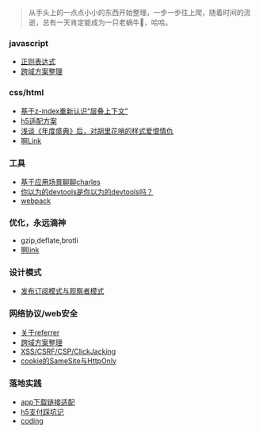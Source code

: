 > 从手头上的一点点小小的东西开始整理，一步一步往上爬，随着时间的流逝，总有一天肯定能成为一只老蜗牛🐌，哈哈。
### javascript
* [正则表达式](https://github.com/hanyitim/Blog/issues/9)
* [跨域方案整理](https://github.com/hanyitim/Blog/issues/10)
### css/html
* [基于z-index重新认识“层叠上下文”](https://github.com/hanyitim/Blog/issues/6)
* [h5适配方案](https://github.com/hanyitim/Blog/issues/4)
* [浅谈《年度盛典》后，对胡里花哨的样式爱恨情仇](https://github.com/hanyitim/Blog/issues/7)
* [啊Link](https://github.com/hanyitim/Blog/issues/13)
### 工具
* [基于应用场景聊聊charles](https://github.com/hanyitim/Blog/blob/master/content/%E5%9F%BA%E4%BA%8E%E5%BA%94%E7%94%A8%E5%9C%BA%E6%99%AF%E8%81%8A%E8%81%8Acharles.md)
* [你以为的devtools是你以为的devtools吗？](https://github.com/hanyitim/Blog/issues/2)
* [webpack](https://github.com/hanyitim/Blog/issues/19)
### 优化，永远滴神
* gzip,deflate,brotli
* [啊link](https://github.com/hanyitim/Blog/issues/13)
### 设计模式
* [发布订阅模式与观察者模式](https://github.com/hanyitim/Blog/issues/20)
### 网络协议/web安全
* [关于referrer](https://github.com/hanyitim/Blog/issues/5)
* [跨域方案整理](https://github.com/hanyitim/Blog/issues/8)
* [XSS/CSRF/CSP/ClickJacking](https://github.com/hanyitim/Blog/issues/3)
* [cookie的SameSite与HttpOnly](https://github.com/hanyitim/Blog/issues/16)
### 落地实践
* [app下载链接适配](https://github.com/hanyitim/Blog/issues/11)
* [h5支付踩坑记](https://github.com/hanyitim/Blog/issues/17)
* [coding](https://github.com/hanyitim/Blog/issues/18)

